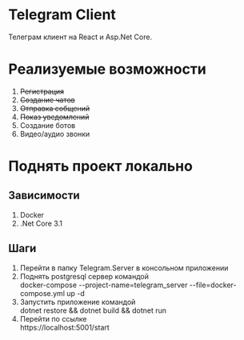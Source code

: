 # Telegram Client

Телеграм клиент на React и Asp.Net Core.

# Реализуемые возможности 

1) ~~Регистрация~~
2) ~~Создание чатов~~
3) ~~Отправка собщений~~
4) ~~Показ уведомлений~~
5) Создание ботов
6) Видео/аудио звонки

# Поднять проект локально

## Зависимости

1) Docker
2) .Net Core 3.1

## Шаги

1) Перейти в папку Telegram.Server в консольном приложении
2) Поднять postgresql сервер командой<br/>
   docker-compose --project-name=telegram_server --file=docker-compose.yml up -d
3) Запустить приложение командой<br/>
   dotnet restore && dotnet build && dotnet run
4) Перейти по ссылке <br/>
   https://localhost:5001/start